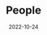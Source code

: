 ---
title: People
date: 2022-10-24

type: landing

 

sections:
  - block: people
    content:
      title: Biography
      # Choose which groups/teams of users to display.
      #   Edit `user_groups` in each user's profile to add them to one or more of these groups.
      user_groups:
          - Principal Investigators
          # - Researchers
          # - Grad Students
          # - Administration
          # - Visitors
          # - Alumni
      sort_by: Params.last_name
      sort_ascending: true
    design:
      show_interests: true
      show_role: true
      show_social: true
---